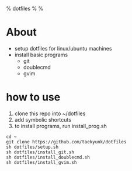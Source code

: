 % dotfiles
%
%

# About

- setup dotfiles for linux/ubuntu machines
- install basic programs
    - git
    - doublecmd
    - gvim

# how to use

1. clone this repo into ~/dotfiles
2. add symbolic shortcuts
3. to install programs, run install_prog.sh

````
cd ~
git clone https://github.com/taekyunk/dotfiles
sh dotfiles/setup.sh
sh dotfiles/install_git.sh
sh dotfiles/install_doublecmd.sh
sh dotfiles/install_gvim.sh
````

